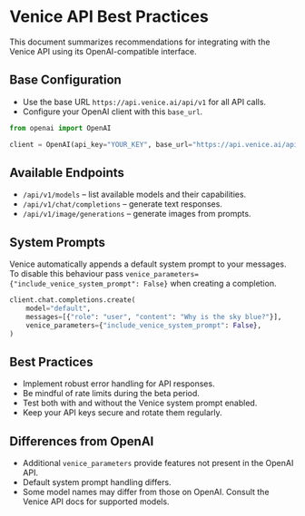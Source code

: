# Venice API Best Practices

This document summarizes recommendations for integrating with the Venice API using its OpenAI-compatible interface.

## Base Configuration
- Use the base URL `https://api.venice.ai/api/v1` for all API calls.
- Configure your OpenAI client with this `base_url`.

```python
from openai import OpenAI

client = OpenAI(api_key="YOUR_KEY", base_url="https://api.venice.ai/api/v1")
```

## Available Endpoints
- `/api/v1/models` – list available models and their capabilities.
- `/api/v1/chat/completions` – generate text responses.
- `/api/v1/image/generations` – generate images from prompts.

## System Prompts
Venice automatically appends a default system prompt to your messages. To disable this behaviour pass `venice_parameters={"include_venice_system_prompt": False}` when creating a completion.

```python
client.chat.completions.create(
    model="default",
    messages=[{"role": "user", "content": "Why is the sky blue?"}],
    venice_parameters={"include_venice_system_prompt": False},
)
```

## Best Practices
- Implement robust error handling for API responses.
- Be mindful of rate limits during the beta period.
- Test both with and without the Venice system prompt enabled.
- Keep your API keys secure and rotate them regularly.

## Differences from OpenAI
- Additional `venice_parameters` provide features not present in the OpenAI API.
- Default system prompt handling differs.
- Some model names may differ from those on OpenAI. Consult the Venice API docs for supported models.
